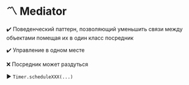 # :part_alternation_mark: Mediator

:heavy_check_mark: Поведенческий паттерн, позволяющий уменьшить связи между объектами помещая их в один класс посредник

:heavy_check_mark: Управление в одном месте

:x: Посредник может раздуться

:arrow_forward: `Timer.scheduleXXX(...)`